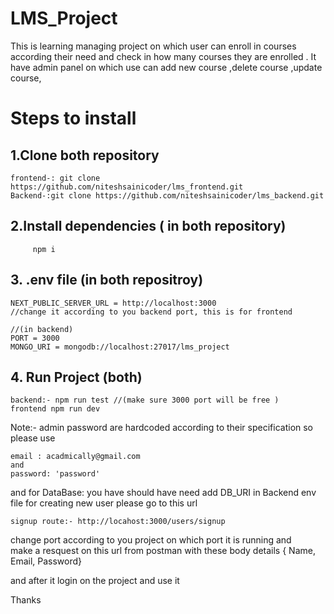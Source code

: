 # LMS_Project
This is learning managing project on which user can enroll in courses according their need and check in how many courses they are enrolled . It have admin panel on which use can add new course ,delete course ,update course,
# Steps to install 

## 1.Clone both repository
   ``` 
   frontend-: git clone https://github.com/niteshsainicoder/lms_frontend.git
   Backend-:git clone https://github.com/niteshsainicoder/lms_backend.git
   ```

## 2.Install dependencies ( in both repository)
 ```
      npm i     
```

## 3. .env file (in both repositroy)
``` 
NEXT_PUBLIC_SERVER_URL = http://localhost:3000 
//change it according to you backend port, this is for frontend

//(in backend)
PORT = 3000 
MONGO_URI = mongodb://localhost:27017/lms_project
 ```

## 4. Run Project (both)
```
backend:- npm run test //(make sure 3000 port will be free )
frontend npm run dev
```
Note:- admin password are hardcoded according to their specification  so please use
``` 
email : acadmically@gmail.com 
and
password: 'password'
```
and for DataBase: you have should have need add DB_URI in Backend env file for creating new user please go to this url 

```
signup route:- http://locahost:3000/users/signup
```
change port according to you project on which port it is running and  
make a resquest on this url from postman with these body details 
{ Name, Email, Password}

and after it login  on the project and use it 

Thanks